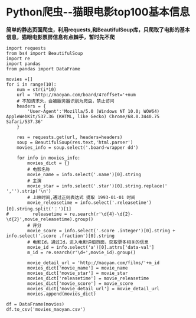 # Python爬虫--猫眼电影top100基本信息
**简单的静态页面爬虫，利用requests,和BeautifulSoup库，只爬取了电影的基本信息，猫眼电影票房信息有点棘手，暂时先不爬**

    import requests
    from bs4 import BeautifulSoup
    import re
    import pandas
    from pandas import DataFrame

    movies =[]
    for i in range(10):
        num = str(i*10)
        url = 'http://maoyan.com/board/4?offset='+num 
        # 不加请求头，会被服务器识别为爬虫，禁止访问
        headers = {
            'User-Agent':'Mozilla/5.0 (Windows NT 10.0; WOW64) AppleWebKit/537.36 (KHTML, like Gecko) Chrome/68.0.3440.75 Safari/537.36'
        }

        res = requests.get(url, headers=headers)
        soup = BeautifulSoup(res.text,'html.parser')
        movies_info = soup.select('.board-wrapper dd')

        for info in movies_info:
            movies_dict = {}
            # 电影名称
            movie_name = info.select('.name')[0].string
            # 主演
            movie_star = info.select('.star')[0].string.replace(' ','').strip('\n')
            # 上映时间,通过正则表达式 提取 1993-01-01 时间
            movie_releasetime = info.select('.releasetime')[0].string.split('：')[1]
    #         releasetime = re.search(r'\d{4}-\d{2}-\d{2}',movie_releasetime).group()
            # 评分
            movie_score = info.select('.score .integer')[0].string + info.select('.score .fraction')[0].string
            # 电影Id，通过Id，进入电影详细页面，获取更多相关的信息
            movie_id = info.select('a')[0].attrs['data-val']
            m_id = re.search(r'\d+',movie_id).group()

            movie_detail_url = 'http://maoyan.com/films/'+m_id
            movies_dict['movie_name'] = movie_name
            movies_dict['movie_star'] = movie_star
            movies_dict['releasetime'] = movie_releasetime
            movies_dict['movie_score'] = movie_score
            movies_dict['movie_detail_url'] = movie_detail_url
            movies.append(movies_dict)

    df = DataFrame(movies)
    df.to_csv('movies_maoyan.csv')
    
    
